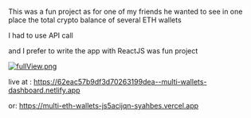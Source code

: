 This was a fun project
as for one of my friends he wanted to see in one place
the total crypto balance of several ETH wallets

I had to use API call

and I prefer to write the app with ReactJS
was fun project

[![fullView.png](https://i.postimg.cc/gjNY3cbX/fullView.png)](https://postimg.cc/LggKppX2)

live at :
https://62eac57b9df3d70263199dea--multi-wallets-dashboard.netlify.app

or:
https://multi-eth-wallets-js5acijqn-syahbes.vercel.app
